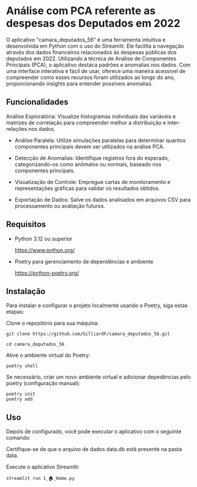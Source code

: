 
# Análise com PCA referente as despesas dos Deputados em 2022

O aplicativo "camara_deputados_56" é uma ferramenta intuitiva e desenvolvida em Python com o uso do Streamlit. Ele facilita a navegação através dos dados financeiros relacionados às despesas públicas dos deputados em 2022. Utilizando a técnica de Análise de Componentes Principais (PCA), o aplicativo destaca padrões e anomalias nos dados. Com uma interface interativa e fácil de usar, oferece uma maneira acessível de compreender como esses recursos foram utilizados ao longo do ano, proporcionando insights para entender possíveis anomalias.

## Funcionalidades

Análise Exploratória: Visualize histogramas individuais das variáveis e matrizes de correlação para compreender melhor a distribuição e inter-relações nos dados.

- Análise Paralela: Utilize simulações paralelas para determinar quantos componentes principais devem ser utilizados na análise PCA.

- Detecção de Anomalias: Identifique registros fora do esperado, categorizando-os como anômalos ou normais, baseado nos componentes principais.

- Visualização de Controle: Empregue cartas de monitoramento e representações gráficas para validar os resultados obtidos.

- Exportação de Dados: Salve os dados analisados em arquivos CSV para processamento ou avaliação futuros.
## Requisitos

- Python 3.12 ou superior

  https://www.python.org/

- Poetry para gerenciamento de dependências e ambiente

  https://python-poetry.org/
  
## Instalação

Para instalar e configurar o projeto localmente usando o Poetry, siga estas etapas:

Clone o repositório para sua máquina:
    
    git clone https://github.com/GilliardF/camara_deputados_56.git

    cd camara_deputados_56

Ative o ambiente virtual do Poetry:

    poetry shell

Se necessário, criar um novo ambiente virtual e adicionar depedências pelo poetry (configuração manual):

    poetry init
    poetry add


## Uso

Depois de configurado, você pode executar o aplicativo com o seguinte comando:

Certifique-se de que o arquivo de dados data.db está presente na pasta data.

Execute o aplicativo Streamlit:

    streamlit run 1_🏠_Home.py
